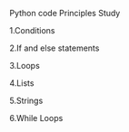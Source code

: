 Python code Principles Study

1.Conditions

2.If and else statements

3.Loops

4.Lists

5.Strings

6.While Loops

